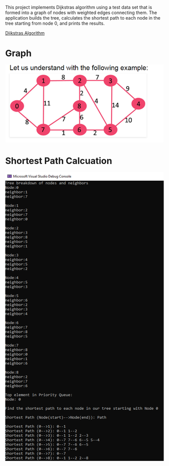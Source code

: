 This project implements Dijkstras algorithm using a test data set that is formed into a graph of nodes with weighted edges connecting them. The application builds the tree, calculates the shortest path to each node in the tree starting from node 0, and prints the results.

[Dijkstras Algorithm](https://en.wikipedia.org/wiki/Dijkstra's_algorithm)

# Graph
![](NodeMap.png)


# Shortest Path Calcuation
![](console-output.PNG)
